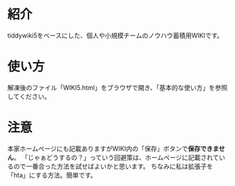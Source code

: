 # 紹介
tiddywiki5をベースにした、個人や小規模チームのノウハウ蓄積用WIKIです。

# 使い方
解凍後のファイル「WIKI5.html」をブラウザで開き、「基本的な使い方」を参照してください。

# 注意
本家ホームページにも記載ありますがWIKI内の「保存」ボタンで**保存できません**。
「じゃぁどうするの？」っていう回避策は、ホームページに記載されているので一番合った方法を試せばよいかと思います。
ちなみに私は拡張子を「hta」にする方法。簡単です。
